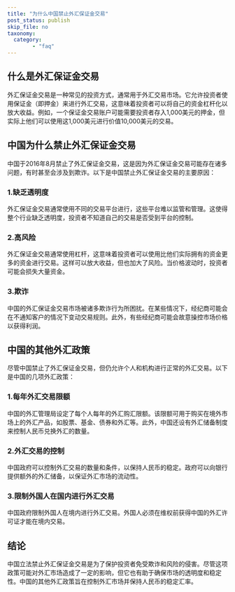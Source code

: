 ```yaml
---
title: "为什么中国禁止外汇保证金交易"
post_status: publish
skip_file: no
taxonomy:
  category:
        - "faq"
---
```


## 什么是外汇保证金交易

外汇保证金交易是一种常见的投资方式，通常用于外汇交易市场。它允许投资者使用保证金（即押金）来进行外汇交易，这意味着投资者可以将自己的资金杠杆化以放大收益。例如，一个保证金交易账户可能需要投资者存入1,000美元的押金，但实际上他们可以使用这1,000美元进行价值10,000美元的交易。

## 中国为什么禁止外汇保证金交易

中国于2016年8月禁止了外汇保证金交易，这是因为外汇保证金交易可能存在诸多问题，有时甚至会涉及到欺诈。以下是中国禁止外汇保证金交易的主要原因：

### 1.缺乏透明度

外汇保证金交易通常使用不同的交易平台进行，这些平台难以监管和管理。这使得整个行业缺乏透明度，投资者不知道自己的交易是否受到平台的控制。

### 2.高风险

外汇保证金交易通常使用杠杆，这意味着投资者可以使用比他们实际拥有的资金更多的资金进行交易。这样可以放大收益，但也加大了风险。当价格波动时，投资者可能会损失大量资金。

### 3.欺诈

中国的外汇保证金交易市场被诸多欺诈行为所困扰。在某些情况下，经纪商可能会在不通知客户的情况下变动交易规则。此外，有些经纪商可能会故意操控市场价格以获得利润。

## 中国的其他外汇政策

尽管中国禁止了外汇保证金交易，但仍允许个人和机构进行正常的外汇交易。以下是中国的几项外汇政策：

### 1.每年外汇交易限额

中国的外汇管理局设定了每个人每年的外汇购汇限额。该限额可用于购买在境外市场上的外汇产品，如股票、基金、债券和外汇等。此外，中国还设有外汇储备制度来控制人民币兑换外汇的数量。

### 2.外汇交易的控制

中国政府可以控制外汇交易的数量和条件，以保持人民币的稳定。政府可以向银行提供额外的外汇储备，以保证外汇市场的流动性。

### 3.限制外国人在国内进行外汇交易

中国政府限制外国人在境内进行外汇交易。外国人必须在维权前获得中国的外汇许可证才能在境内交易。

## 结论

中国立法禁止外汇保证金交易是为了保护投资者免受欺诈和风险的侵害。尽管这项政策可能对外汇市场造成了一定的影响，但它也有助于确保市场的透明度和稳定性。中国的其他外汇政策旨在控制外汇市场并保持人民币的稳定汇率。
